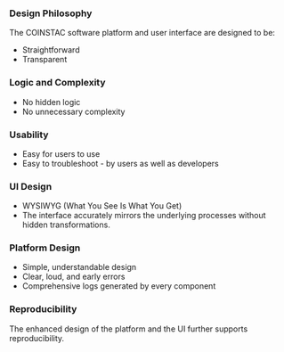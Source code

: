 ### **Design Philosophy**

The COINSTAC software platform and user interface are designed to be:
- Straightforward
- Transparent

### **Logic and Complexity**

- No hidden logic
- No unnecessary complexity

### **Usability**

- Easy for users to use
- Easy to troubleshoot - by users as well as developers

### **UI Design**

- WYSIWYG (What You See Is What You Get)
- The interface accurately mirrors the underlying processes without hidden transformations.

### **Platform Design**

- Simple, understandable design
- Clear, loud, and early errors
- Comprehensive logs generated by every component

### **Reproducibility**

The enhanced design of the platform and the UI further supports reproducibility.